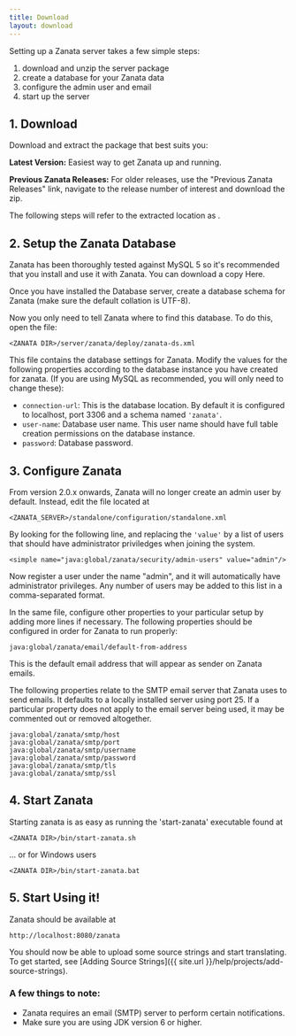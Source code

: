 ```yaml
---
title: Download
layout: download
---
```


Setting up a Zanata server takes a few simple steps:

 1. download and unzip the server package
 1. create a database for your Zanata data
 1. configure the admin user and email
 1. start up the server

## 1. Download

Download  and extract the package that best suits you:

**Latest Version:** Easiest way to get Zanata up and running.

**Previous Zanata Releases:** For older releases, use the "Previous Zanata Releases" link, navigate to the release number of interest and download the zip.

The following steps will refer to the extracted location as <ZANATA DIR>.


## 2. Setup the Zanata Database

Zanata has been thoroughly tested against MySQL 5 so it's recommended that you install and use it with Zanata. You can download a copy Here.

Once you have installed the Database server, create a database schema for Zanata (make sure the default collation is UTF-8).

Now you only need to tell Zanata where to find this database. To do this, open the file:

```
<ZANATA DIR>/server/zanata/deploy/zanata-ds.xml
```

This file contains the database settings for Zanata. Modify the values for the following properties according to the database instance you have created for zanata. (If you are using MySQL as recommended, you will only need to change these):

- `connection-url`: This is the database location. By default it is configured to localhost, port 3306 and a schema named `'zanata'`.
- `user-name`: Database user name. This user name should have full  table creation permissions on the database instance.
- `password`: Database password.


## 3. Configure Zanata

From version 2.0.x onwards, Zanata will no longer create an admin user by default. Instead, edit the file located at

```
<ZANATA_SERVER>/standalone/configuration/standalone.xml
```

By looking for the following line, and replacing the `'value'` by a list of users that should have administrator priviledges when joining the system.

```
<simple name="java:global/zanata/security/admin-users" value="admin"/>
```

Now register a user under the name "admin", and it will automatically have administrator privileges. Any number of users may be added to this list in a comma-separated format.

In the same file, configure other properties to your particular setup by adding more lines if necessary. The following properties should be configured in order for Zanata to run properly:

```
java:global/zanata/email/default-from-address
```

This is the default email address that will appear as sender on Zanata emails.

The following properties relate to the SMTP email server that Zanata uses to send emails. It defaults to a locally installed server using port 25. If a particular property does not apply to the email server being used, it may be commented out or removed altogether.

```
java:global/zanata/smtp/host
java:global/zanata/smtp/port
java:global/zanata/smtp/username
java:global/zanata/smtp/password
java:global/zanata/smtp/tls
java:global/zanata/smtp/ssl
```


## 4. Start Zanata

Starting zanata is as easy as running the 'start-zanata' executable found at

```
<ZANATA DIR>/bin/start-zanata.sh
```

... or for Windows users

```
<ZANATA DIR>/bin/start-zanata.bat
```


## 5. Start Using it!

Zanata should be available at

```
http://localhost:8080/zanata
```

You should now be able to upload some source strings and start translating. To get started, see [Adding Source Strings]({{ site.url }}/help/projects/add-source-strings).

<div class="txt--meta l--push-top-2">
<h3 class="epsilon">A few things to note:</h3>
<ul>
  <li>Zanata requires an email (SMTP) server to perform certain notifications.</li>
  <li>Make sure you are using JDK version 6 or higher.</li>
</ul>
</div>
